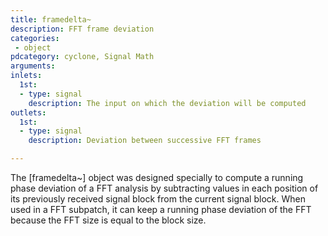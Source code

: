 ```yaml
---
title: framedelta~
description: FFT frame deviation
categories:
 - object
pdcategory: cyclone, Signal Math
arguments:
inlets:
  1st:
  - type: signal
    description: The input on which the deviation will be computed
outlets:
  1st:
  - type: signal
    description: Deviation between successive FFT frames

---
```


The [framedelta~] object was designed specially to compute a running phase deviation of a FFT analysis by subtracting values in each position of its previously received signal block from the current signal block. When used in a FFT subpatch, it can keep a running phase deviation of the FFT because the FFT size is equal to the block size.

